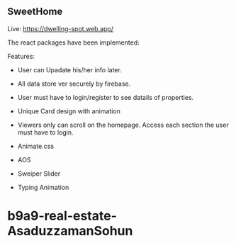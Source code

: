 ## SweetHome

Live: https://dwelling-spot.web.app/

The react packages have been implemented:

Features:
* User can Upadate his/her info later.
* All data store ver securely by firebase.
* User must have to login/register to see datails of properties.
* Unique Card design with animation
* Viewers only can scroll on the homepage. Access each section the user must have to login.


* Animate.css
* AOS
* Sweiper Slider
* Typing Animation
# b9a9-real-estate-AsaduzzamanSohun
